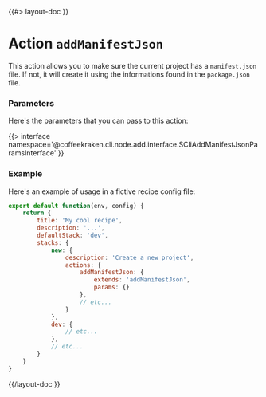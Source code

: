 <!--
/**
 * @name            addManifestJson
 * @namespace       doc.recipes.actions
 * @type            Markdown
 * @platform        md
 * @status          stable
 * @menu            Documentation / Recipes / Actions          /doc/recipes/actions/addManifestJson
 *
 * @since           2.0.0
 * @author    Olivier Bossel <olivier.bossel@gmail.com> (https://olivierbossel.com)
 */
-->

{{#> layout-doc }}

# Action `addManifestJson`

This action allows you to make sure the current project has a `manifest.json` file. If not, it will create it using the informations found in the `package.json` file.

### Parameters

Here's the parameters that you can pass to this action:

{{> interface namespace='@coffeekraken.cli.node.add.interface.SCliAddManifestJsonParamsInterface' }}

### Example

Here's an example of usage in a fictive recipe config file:

```js
export default function(env, config) {
    return {
        title: 'My cool recipe',
        description: '...',
        defaultStack: 'dev',
        stacks: {
            new: {
                description: 'Create a new project',
                actions: {
                    addManifestJson: {
                        extends: 'addManifestJson',
                        params: {}
                    },
                    // etc...
                }
            },
            dev: {
                // etc...
            },
            // etc...
        }
    }
}
```

{{/layout-doc }}
